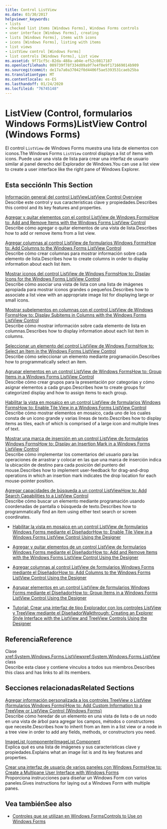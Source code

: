 ```yaml
---
title: Control ListView
ms.date: 03/30/2017
helpviewer_keywords:
- lists
- checked list items [Windows Forms], Windows Forms controls
- user interface [Windows Forms], creating
- lists [Windows Forms], items with icons
- icons [Windows Forms], listing with items
- list views
- ListView control [Windows Forms]
- list controls [Windows Forms], List view
ms.assetid: 9f71cf5c-82da-488a-a04e-ef52c0817187
ms.openlocfilehash: 009739f78f334d09a9f7e4f0e9f171669014b909
ms.sourcegitcommit: de17a7a0a37042f0d4406f5ae5393531caeb25ba
ms.translationtype: MT
ms.contentlocale: es-ES
ms.lasthandoff: 01/24/2020
ms.locfileid: "76745148"
---
```

# <a name="listview-control-windows-forms"></a><span data-ttu-id="58e97-102">ListView (Control, formularios Windows Forms)</span><span class="sxs-lookup"><span data-stu-id="58e97-102">ListView Control (Windows Forms)</span></span>
<span data-ttu-id="58e97-103">El control `ListView` de Windows Forms muestra una lista de elementos con iconos.</span><span class="sxs-lookup"><span data-stu-id="58e97-103">The Windows Forms `ListView` control displays a list of items with icons.</span></span> <span data-ttu-id="58e97-104">Puede usar una vista de lista para crear una interfaz de usuario similar al panel derecho del Explorador de Windows.</span><span class="sxs-lookup"><span data-stu-id="58e97-104">You can use a list view to create a user interface like the right pane of Windows Explorer.</span></span>  
  
## <a name="in-this-section"></a><span data-ttu-id="58e97-105">Esta sección</span><span class="sxs-lookup"><span data-stu-id="58e97-105">In This Section</span></span>  
 [<span data-ttu-id="58e97-106">Información general del control ListView</span><span class="sxs-lookup"><span data-stu-id="58e97-106">ListView Control Overview</span></span>](listview-control-overview-windows-forms.md)  
 <span data-ttu-id="58e97-107">Describe este control y sus características clave y propiedades.</span><span class="sxs-lookup"><span data-stu-id="58e97-107">Describes this control and its key features and properties.</span></span>  
  
 [<span data-ttu-id="58e97-108">Agregar y quitar elementos con el control ListView de Windows Forms</span><span class="sxs-lookup"><span data-stu-id="58e97-108">How to: Add and Remove Items with the Windows Forms ListView Control</span></span>](how-to-add-and-remove-items-with-the-windows-forms-listview-control.md)  
 <span data-ttu-id="58e97-109">Describe cómo agregar o quitar elementos de una vista de lista.</span><span class="sxs-lookup"><span data-stu-id="58e97-109">Describes how to add or remove items from a list view.</span></span>  
  
 [<span data-ttu-id="58e97-110">Agregar columnas al control ListView de formularios Windows Forms</span><span class="sxs-lookup"><span data-stu-id="58e97-110">How to: Add Columns to the Windows Forms ListView Control</span></span>](how-to-add-columns-to-the-windows-forms-listview-control.md)  
 <span data-ttu-id="58e97-111">Describe cómo crear columnas para mostrar información sobre cada elemento de lista.</span><span class="sxs-lookup"><span data-stu-id="58e97-111">Describes how to create columns in order to display information about each list item.</span></span>  
  
 [<span data-ttu-id="58e97-112">Mostrar iconos del control ListView de Windows Forms</span><span class="sxs-lookup"><span data-stu-id="58e97-112">How to: Display Icons for the Windows Forms ListView Control</span></span>](how-to-display-icons-for-the-windows-forms-listview-control.md)  
 <span data-ttu-id="58e97-113">Describe cómo asociar una vista de lista con una lista de imágenes apropiada para mostrar iconos grandes o pequeños.</span><span class="sxs-lookup"><span data-stu-id="58e97-113">Describes how to associate a list view with an appropriate image list for displaying large or small icons.</span></span>  
  
 [<span data-ttu-id="58e97-114">Mostrar subelementos en columnas con el control ListView de Windows Forms</span><span class="sxs-lookup"><span data-stu-id="58e97-114">How to: Display Subitems in Columns with the Windows Forms ListView Control</span></span>](how-to-display-subitems-in-columns-with-the-windows-forms-listview-control.md)  
 <span data-ttu-id="58e97-115">Describe cómo mostrar información sobre cada elemento de lista en columnas.</span><span class="sxs-lookup"><span data-stu-id="58e97-115">Describes how to display information about each list item in columns.</span></span>  
  
 [<span data-ttu-id="58e97-116">Seleccionar un elemento del control ListView de Windows Forms</span><span class="sxs-lookup"><span data-stu-id="58e97-116">How to: Select an Item in the Windows Forms ListView Control</span></span>](how-to-select-an-item-in-the-windows-forms-listview-control.md)  
 <span data-ttu-id="58e97-117">Describe cómo seleccionar un elemento mediante programación.</span><span class="sxs-lookup"><span data-stu-id="58e97-117">Describes how to programmatically select an item.</span></span>  
  
 [<span data-ttu-id="58e97-118">Agrupar elementos en un control ListView de Windows Forms</span><span class="sxs-lookup"><span data-stu-id="58e97-118">How to: Group Items in a Windows Forms ListView Control</span></span>](how-to-group-items-in-a-windows-forms-listview-control.md)  
 <span data-ttu-id="58e97-119">Describe cómo crear grupos para la presentación por categorías y cómo asignar elementos a cada grupo.</span><span class="sxs-lookup"><span data-stu-id="58e97-119">Describes how to create groups for categorized display and how to assign items to each group.</span></span>  
  
 [<span data-ttu-id="58e97-120">Habilitar la vista en mosaico en un control ListView de formularios Windows Forms</span><span class="sxs-lookup"><span data-stu-id="58e97-120">How to: Enable Tile View in a Windows Forms ListView Control</span></span>](how-to-enable-tile-view-in-a-windows-forms-listview-control.md)  
 <span data-ttu-id="58e97-121">Describe cómo mostrar elementos en mosaico, cada uno de los cuales consta de un icono grande y varias líneas de texto.</span><span class="sxs-lookup"><span data-stu-id="58e97-121">Describes how to display items as tiles, each of which is comprised of a large icon and multiple lines of text.</span></span>  
  
 [<span data-ttu-id="58e97-122">Mostrar una marca de inserción en un control ListView de formularios Windows Forms</span><span class="sxs-lookup"><span data-stu-id="58e97-122">How to: Display an Insertion Mark in a Windows Forms ListView Control</span></span>](how-to-display-an-insertion-mark-in-a-windows-forms-listview-control.md)  
 <span data-ttu-id="58e97-123">Describe cómo implementar los comentarios del usuario para las operaciones de arrastrar y colocar en las que una marca de inserción indica la ubicación de destino para cada posición del puntero del mouse.</span><span class="sxs-lookup"><span data-stu-id="58e97-123">Describes how to implement user-feedback for drag-and-drop operations in which an insertion mark indicates the drop location for each mouse-pointer position.</span></span>  
  
 [<span data-ttu-id="58e97-124">Agregar capacidades de búsqueda a un control ListView</span><span class="sxs-lookup"><span data-stu-id="58e97-124">How to: Add Search Capabilities to a ListView Control</span></span>](how-to-add-search-capabilities-to-a-listview-control.md)  
 <span data-ttu-id="58e97-125">Describe cómo buscar un elemento mediante programación usando coordenadas de pantalla o búsqueda de texto.</span><span class="sxs-lookup"><span data-stu-id="58e97-125">Describes how to programmatically find an item using either text search or screen coordinates.</span></span>  
  
- [<span data-ttu-id="58e97-126">Habilitar la vista en mosaico en un control ListView de formularios Windows Forms mediante el Diseñador</span><span class="sxs-lookup"><span data-stu-id="58e97-126">How to: Enable Tile View in a Windows Forms ListView Control Using the Designer</span></span>](enable-tile-view-in-a-wf-listview-control-using-the-designer.md)  
  
- [<span data-ttu-id="58e97-127">Agregar y quitar elementos de un control ListView de formularios Windows Forms mediante el Diseñador</span><span class="sxs-lookup"><span data-stu-id="58e97-127">How to: Add and Remove Items with the Windows Forms ListView Control Using the Designer</span></span>](add-and-remove-items-with-wf-listview-control-using-the-designer.md)  
  
- [<span data-ttu-id="58e97-128">Agregar columnas al control ListView de formularios Windows Forms mediante el Diseñador</span><span class="sxs-lookup"><span data-stu-id="58e97-128">How to: Add Columns to the Windows Forms ListView Control Using the Designer</span></span>](how-to-add-columns-to-the-windows-forms-listview-control-using-the-designer.md)  
  
- [<span data-ttu-id="58e97-129">Agrupar elementos en un control ListView de formularios Windows Forms mediante el Diseñador</span><span class="sxs-lookup"><span data-stu-id="58e97-129">How to: Group Items in a Windows Forms ListView Control Using the Designer</span></span>](how-to-group-items-in-a-windows-forms-listview-control-using-the-designer.md)  
  
- [<span data-ttu-id="58e97-130">Tutorial: Crear una interfaz de tipo Explorador con los controles ListView y TreeView mediante el Diseñador</span><span class="sxs-lookup"><span data-stu-id="58e97-130">Walkthrough: Creating an Explorer Style Interface with the ListView and TreeView Controls Using the Designer</span></span>](creating-an-explorer-style-interface-with-the-listview-and-treeview.md)  
  
## <a name="reference"></a><span data-ttu-id="58e97-131">Referencia</span><span class="sxs-lookup"><span data-stu-id="58e97-131">Reference</span></span>  
 <span data-ttu-id="58e97-132">Clase <xref:System.Windows.Forms.ListView></span><span class="sxs-lookup"><span data-stu-id="58e97-132"><xref:System.Windows.Forms.ListView> class</span></span>  
 <span data-ttu-id="58e97-133">Describe esta clase y contiene vínculos a todos sus miembros.</span><span class="sxs-lookup"><span data-stu-id="58e97-133">Describes this class and has links to all its members.</span></span>  
  
## <a name="related-sections"></a><span data-ttu-id="58e97-134">Secciones relacionadas</span><span class="sxs-lookup"><span data-stu-id="58e97-134">Related Sections</span></span>  
 [<span data-ttu-id="58e97-135">Agregar información personalizada a los controles TreeView o ListView (formularios Windows Forms)</span><span class="sxs-lookup"><span data-stu-id="58e97-135">How to: Add Custom Information to a TreeView or ListView Control (Windows Forms)</span></span>](add-custom-information-to-a-treeview-or-listview-control-wf.md)  
 <span data-ttu-id="58e97-136">Describe cómo heredar de un elemento en una vista de lista o de un nodo en una vista de árbol para agregar los campos, métodos o constructores que necesite.</span><span class="sxs-lookup"><span data-stu-id="58e97-136">Describes how to inherit from an item in a list view or a node in a tree view in order to add any fields, methods, or constructors you need.</span></span>  
  
 [<span data-ttu-id="58e97-137">ImageList (componente)</span><span class="sxs-lookup"><span data-stu-id="58e97-137">ImageList Component</span></span>](imagelist-component-windows-forms.md)  
 <span data-ttu-id="58e97-138">Explica qué es una lista de imágenes y sus características clave y propiedades.</span><span class="sxs-lookup"><span data-stu-id="58e97-138">Explains what an image list is and its key features and properties.</span></span>  
  
 [<span data-ttu-id="58e97-139">Crear una interfaz de usuario de varios paneles con Windows Forms</span><span class="sxs-lookup"><span data-stu-id="58e97-139">How to: Create a Multipane User Interface with Windows Forms</span></span>](how-to-create-a-multipane-user-interface-with-windows-forms.md)  
 <span data-ttu-id="58e97-140">Proporciona instrucciones para diseñar un Windows Form con varios paneles.</span><span class="sxs-lookup"><span data-stu-id="58e97-140">Gives instructions for laying out a Windows Form with multiple panes.</span></span>  
  
## <a name="see-also"></a><span data-ttu-id="58e97-141">Vea también</span><span class="sxs-lookup"><span data-stu-id="58e97-141">See also</span></span>

- [<span data-ttu-id="58e97-142">Controles que se utilizan en Windows Forms</span><span class="sxs-lookup"><span data-stu-id="58e97-142">Controls to Use on Windows Forms</span></span>](controls-to-use-on-windows-forms.md)
